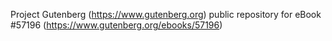 Project Gutenberg (https://www.gutenberg.org) public repository for
eBook #57196 (https://www.gutenberg.org/ebooks/57196)

